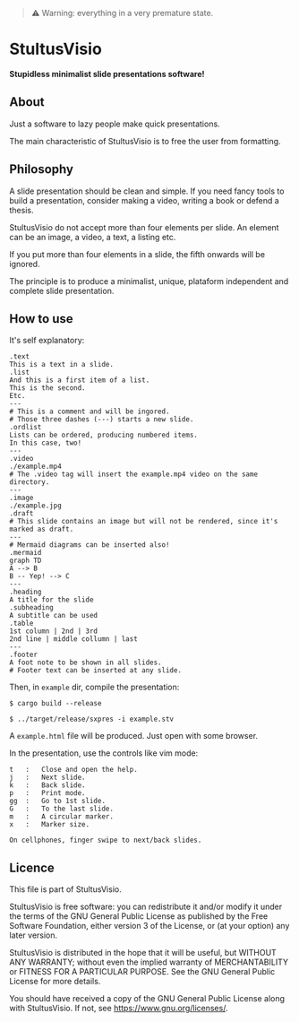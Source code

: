 > ⚠️ Warning: everything in a very premature state.

# StultusVisio
**Stupidless minimalist slide presentations software!**
## About
Just a software to lazy people make quick presentations.

The main characteristic of StultusVisio is to free the user from formatting.

## Philosophy
A slide presentation should be clean and simple. If you need fancy tools to build a presentation, consider making a video, writing a book or defend a thesis.  

StultusVisio do not accept more than four elements per slide. An element can be an image, a video, a text, a listing etc.

If you put more than four elements in a slide, the fifth onwards will be ignored.

The principle is to produce a minimalist, unique, plataform independent and complete slide presentation.

## How to use
It's self explanatory:

```
.text
This is a text in a slide.
.list 
And this is a first item of a list.
This is the second.
Etc.
---
# This is a comment and will be ingored.
# Those three dashes (---) starts a new slide.
.ordlist 
Lists can be ordered, producing numbered items.
In this case, two!
---
.video
./example.mp4
# The .video tag will insert the example.mp4 video on the same directory.
---
.image
./example.jpg
.draft
# This slide contains an image but will not be rendered, since it's marked as draft.
---
# Mermaid diagrams can be inserted also!
.mermaid
graph TD
A --> B
B -- Yep! --> C
---
.heading 
A title for the slide
.subheading 
A subtitle can be used
.table 
1st column | 2nd | 3rd 
2nd line | middle collumn | last
---
.footer 
A foot note to be shown in all slides.
# Footer text can be inserted at any slide.
``` 

Then, in `example` dir, compile the presentation:

```
$ cargo build --release

$ ../target/release/sxpres -i example.stv
```

A `example.html` file will be produced. Just open with some browser.

In the presentation, use the controls like vim mode:

```
t   :   Close and open the help.
j   :   Next slide.
k   :   Back slide.
p   :   Print mode. 
gg  :   Go to 1st slide.
G   :   To the last slide.
m   :   A circular marker.
x   :   Marker size.

On cellphones, finger swipe to next/back slides.
```

## Licence

This file is part of StultusVisio.

StultusVisio is free software: you can redistribute it and/or modify
it under the terms of the GNU General Public License as published by
the Free Software Foundation, either version 3 of the License, or
(at your option) any later version.

StultusVisio is distributed in the hope that it will be useful,
but WITHOUT ANY WARRANTY; without even the implied warranty of
MERCHANTABILITY or FITNESS FOR A PARTICULAR PURPOSE.  See the
GNU General Public License for more details.

You should have received a copy of the GNU General Public License
along with StultusVisio.  If not, see <https://www.gnu.org/licenses/>.
